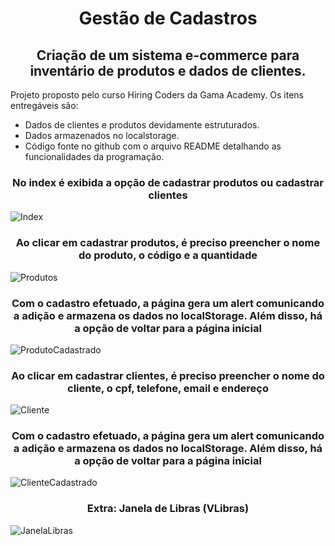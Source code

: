 <h1 align="center">Gestão de Cadastros</h1>
<h2 align="center">Criação de um sistema e-commerce para inventário de produtos e dados de clientes.</h2>

Projeto proposto pelo curso Hiring Coders da Gama Academy. Os itens entregáveis são: 
- Dados de clientes e produtos  devidamente estruturados.
- Dados armazenados no localstorage.
- Código fonte no github com o arquivo README detalhando as funcionalidades da programação.

<h3 align="center">No index é exibida a opção de cadastrar produtos ou cadastrar clientes</h3>

![Index](https://user-images.githubusercontent.com/86578073/147298939-cabd5f32-4edc-4f16-9f76-7eccbc5693b5.jpg)

<h3 align="center">Ao clicar em cadastrar produtos, é preciso preencher o nome do produto, o código e a quantidade</h3>

![Produtos](https://user-images.githubusercontent.com/86578073/147299198-78141563-c616-4468-97e7-1230c08e078a.jpg)

<h3 align="center">Com o cadastro efetuado, a página gera um alert comunicando a adição e armazena os dados no localStorage. Além disso, há a opção de voltar para a página inicial</h3>

![ProdutoCadastrado](https://user-images.githubusercontent.com/86578073/147299289-d1ba4357-421a-4f34-945d-18bd4f55e0a2.jpg)

<h3 align="center">Ao clicar em cadastrar clientes, é preciso preencher o nome do cliente, o cpf, telefone, email e endereço</h3>

![Cliente](https://user-images.githubusercontent.com/86578073/147299465-8c55fa8d-cd5c-4f1e-9fb4-4a754162f117.jpg)

<h3 align="center">Com o cadastro efetuado, a página gera um alert comunicando a adição e armazena os dados no localStorage. Além disso, há a opção de voltar para a página inicial</h3>

![ClienteCadastrado](https://user-images.githubusercontent.com/86578073/147299420-195cd1f1-1328-4a05-92a9-9bcc335dc875.jpg)

<h3 align="center">Extra: Janela de Libras (VLibras)</h3>

![JanelaLibras](https://user-images.githubusercontent.com/86578073/147299598-f09789a2-306e-47e4-8ba1-00f307f5c312.jpg)
